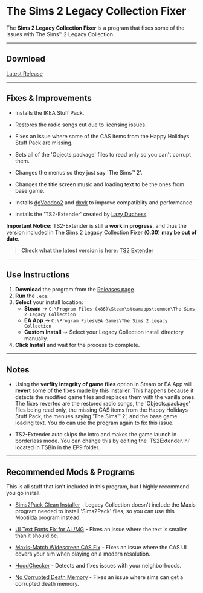 # The Sims 2 Legacy Collection Fixer



The **Sims 2 Legacy Collection Fixer** is a program that fixes some of the issues with The Sims™ 2 Legacy Collection. 

---

##  **Download**
[Latest Release](https://github.com/yourusername/yourrepo/releases)

---

## **Fixes & Improvements**
- Installs the IKEA Stuff Pack.

- Restores the radio songs cut due to licensing issues.

- Fixes an issue where some of the CAS items from the Happy Holidays Stuff Pack are missing.

- Sets all of the 'Objects.package' files to read only so you can't corrupt them.

- Changes the menus so they just say 'The Sims™ 2'.

- Changes the title screen music and loading text to be the ones from base game.

- Installs [dgVoodoo2](https://github.com/dege-diosg/dgVoodoo2) and [dxvk](https://github.com/doitsujin/dxvk) to improve compatiblity and performance. 

- Installs the 'TS2-Extender' created by [Lazy Duchess](https://www.tumblr.com/lazyduchess).

**Important Notice:** TS2-Extender is still a **work in progress**, and thus the version included in The Sims 2 Legacy Collection Fixer (**0.30**) **may be out of date**.

> **Check what the latest version is here:** [TS2 Extender](https://github.com/LazyDuchess/TS2-Extender/releases/tag/0.3.0)

---

## **Use Instructions**
1. **Download** the program from the [Releases page](https://github.com/yourusername/yourrepo/releases).  
2. **Run** the `.exe`.  
3. **Select** your install location:
   - **Steam** → `C:\Program Files (x86)\Steam\steamapps\common\The Sims 2 Legacy Collection`
   - **EA App** → `C:\Program Files\EA Games\The Sims 2 Legacy Collection`
   - **Custom Install** → Select your Legacy Collection install directory manually.
4. **Click Install** and wait for the process to complete. 

---

## **Notes**
- Using the **verfity integrity of game files** option in Steam or EA App will **revert** some of the fixes made by this installer. This happens because it detects the modified game files and replaces them with the vanilla ones. The fixes reverted are the restored radio songs, the 'Objects.package' files being read only, the missing CAS items from the Happy Holidays Stuff Pack, the menues saying 'The Sims™ 2', and the base game loading text. You do can use the program again to fix this issue.

 - TS2-Extender auto skips the intro and makes the game launch in borderless mode. You can change this by editing the 'TS2Extender.ini' located in TSBin in the EP9 folder.
---

## **Recommended Mods & Programs**

This is all stuff that isn't included in this program, but I highly recommend you go install.

- [Sims2Pack Clean Installer](https://modthesims.info/d/409950/sims2pack-clean-installer-v1-6-22-updated-aug-2-2014.html) - Legacy Collection doesn't include the Maxis program needed to install 'Sims2Pack' files, so you can use this Mootilda program instead.

- [UI Text Fonts Fix for AL/MG](https://modthesims.info/d/563540) - FIxes an issue where the text is smaller than it should be.

- [Maxis-Match Widescreen CAS Fix](https://modthesims.info/d/681743/maxis-match-widescreen-cas-fix.html) - FIxes an issue where the CAS UI covers your sim when playing on a modern resolution.

- [HoodChecker](https://modthesims.info/d/456523) - Detects and fixes issues with your neighborhoods.

- [No Corrupted Death Memory](http://www.moreawesomethanyou.com/smf/index.php?topic=2368.0) - Fixes an issue where sims can get a corrupted death memory.
